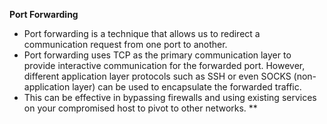 **Port Forwarding**
+ Port forwarding is a technique that allows us to redirect a communication request from one port to another.
+  Port forwarding uses TCP as the primary communication layer to provide interactive communication for the forwarded port. However, different application layer protocols such as SSH or even SOCKS (non-application layer) can be used to encapsulate the forwarded traffic.
+ This can be effective in bypassing firewalls and using existing services on your compromised host to pivot to other networks.
**
